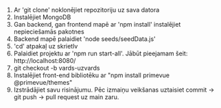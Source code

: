 1. Ar 'git clone' noklonējiet repozitoriju uz sava datora
2. Instalējiet MongoDB
3. Gan backend, gan frontend mapē ar 'npm install' instalējiet nepieciešamās pakotnes
4. Backend mapē palaidiet 'node seeds/seedData.js'
5. 'cd' atpakaļ uz skrietlv
6. Palaidiet projektu ar 'npm run start-all'. Jābūt pieejamam šeit: http://localhost:8080/
7. git checkout -b vards-uzvards
8. Instalējiet front-end bibliotēku ar "npm install primevue @primevue/themes"
9. Izstrādājiet savu risinājumu. Pēc izmaiņu veikšanas uztaisiet commit -> git push -> pull request uz main zaru.
